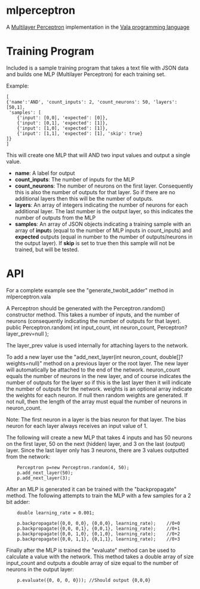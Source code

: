 # mlperceptron
A <a href="https://en.wikipedia.org/wiki/Multilayer_perceptron">Multilayer Perceptron</a> implementation in the <a href="http://en.wikipedia.org/wiki/Vala_%28programming_language%29">Vala programming language</a>


# Training Program
Included is a sample training program that takes a text file with JSON data and builds one MLP (Multilayer Perceptron) for each training set.

Example:

	[
	{'name':'AND', 'count_inputs': 2, 'count_neurons': 50, 'layers': [50,1],
	 'samples': [
		{'input': [0,0], 'expected': [0]},
		{'input': [0,1], 'expected': [1]},
		{'input': [1,0], 'expected': [1]},
		{'input': [1,1], 'expected': [1], 'skip': true}
	]}
	]
		
This will create one MLP that will AND two input values and output a single value.

* **name**: A label for output
* **count_inputs**: The number of inputs for the MLP
* **count_neurons**: The number of neurons on the first layer.  Consequently this is also the number of outputs for that layer.  So if there are no additional layers then this will be the number of outputs.
* **layers**: An array of integers indicating the number of neurons for each additional layer.  The last number is the output layer, so this indicates the number of outputs from the MLP
* **samples**: An array of JSON objects indicating a training sample with an array of **input**s (equal to the number of MLP inputs in count_inputs) and **expected** outputs (equal in number to the number of outputs/neurons in the output layer).  If **skip** is set to true then this sample will not be trained, but will be tested.


# API
For a complete example see the "generate_twobit_adder" method in mlperceptron.vala

A Perceptron should be generated with the Perceptron.random() constructor method.  This takes a number of inputs, and the number of neurons (consequently indicating the number of outputs for that layer).
	public Perceptron.random(
		int input_count,
		int neuron_count,
		Perceptron? layer_prev=null
		);
						
The layer_prev value is used internally for attaching layers to the network.

To add a new layer use the "add_next_layer(int neuron_count, double[]? weights=null)" method on a previous layer or the root layer. The new layer will automatically be attached to the end of the network.  neuron_count equals the number of neurons in the new layer, and of course indicates the number of outputs for the layer so if this is the last layer then it will indicate the number of outputs for the network.  weights is an optional array indicate the weights for each neuron.  If null then random weights are generated.  If not null, then the length of the array must equal the number of neurons in neuron_count.

Note: The first neuron in a layer is the bias neuron for that layer.  The bias neuron for each layer always receives an input value of 1.

The following will create a new MLP that takes 4 inputs and has 50 neurons on the first layer, 50 on the next (hidden) layer, and 3 on the last (output) layer.  Since the last layer only has 3 neurons, there are 3 values outputted from the network:
		
		Perceptron p=new Perceptron.random(4, 50);
		p.add_next_layer(50);
		p.add_next_layer(3);
	
After an MLP is generated it can be trained with the "backpropagate" method.  The following attempts to train the MLP with a few samples for a 2 bit adder:

  		double learning_rate = 0.001;
		  
		p.backpropagate({0,0, 0,0}, {0,0,0}, learning_rate);	//0+0
		p.backpropagate({0,0, 0,1}, {0,0,1}, learning_rate);	//0+1
		p.backpropagate({0,0, 1,0}, {0,1,0}, learning_rate);	//0+2
		p.backpropagate({0,0, 1,1}, {0,1,1}, learning_rate);	//0+3

Finally after the MLP is trained the "evaluate" method can be used to calculate a value with the network.  This method takes a double array of size input_count and outputs a double array of size equal to the number of neurons in the output layer:
		
		p.evaluate({0, 0, 0, 0})); //Should output {0,0,0}

